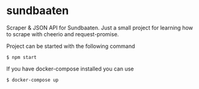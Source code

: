 # sundbaaten
Scraper &amp; JSON API for Sundbaaten. Just a small project for learning how to scrape with cheerio and request-promise.

Project can be started with the following command
```shell
$ npm start
```

If you have docker-compose installed you can use 
```shell
$ docker-compose up
```
